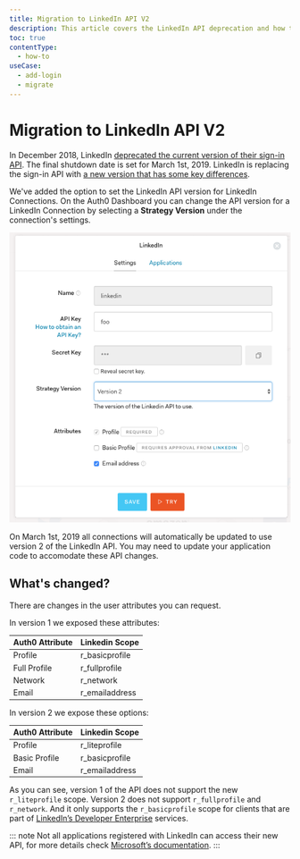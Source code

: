 ```yaml
---
title: Migration to LinkedIn API V2
description: This article covers the LinkedIn API deprecation and how to update your Auth0 LinkedIn Connection.
toc: true
contentType:
  - how-to
useCase:
  - add-login
  - migrate
---
```


# Migration to LinkedIn API V2

In December 2018, LinkedIn [deprecated the current version of their sign-in API](https://engineering.linkedin.com/blog/2018/12/developer-program-updates). The final shutdown date is set for March 1st, 2019. LinkedIn is replacing the sign-in API with [a new version that has some key differences](https://docs.microsoft.com/en-us/linkedin/consumer/integrations/self-serve/migration-faq?context=linkedin/consumer/context).

We've added the option to set the LinkedIn API version for LinkedIn Connections. On the Auth0 Dashboard you can change the API version for a LinkedIn Connection by selecting a **Strategy Version** under the connection's settings.

![New LinkedIn Connection Settings](/media/articles/connections/social/linkedin/linkedin-connection-new.png)

On March 1st, 2019 all connections will automatically be updated to use version 2 of the LinkedIn API. You may need to update your application code to accomodate these API changes.

## What's changed?

There are changes in the user attributes you can request.

In version 1 we exposed these attributes:

| **Auth0 Attribute**| **Linkedin Scope**|
|----------------|---------------|
| Profile|  r_basicprofile|
| Full Profile  | r_fullprofile|
| Network   | r_network|
| Email | r_emailaddress|

In version 2 we expose these options:

| **Auth0 Attribute**| **Linkedin Scope**|
|----------------|---------------|
|Profile|   r_liteprofile|
|Basic Profile| r_basicprofile|
|Email| r_emailaddress|

As you can see, version 1 of the API does not support the new `r_liteprofile` scope. Version 2 does not support `r_fullprofile` and `r_network`. And it only supports the `r_basicprofile` scope for clients that are part of [LinkedIn’s Developer Enterprise](https://docs.microsoft.com/en-us/linkedin/consumer/integrations/self-serve/migration-faq#what-are-the-main-differences-with-the-new-sign-in-with-linkedin) services.

::: note
Not all applications registered with LinkedIn can access their new API, for more details check [Microsoft’s documentation](https://docs.microsoft.com/en-us/linkedin/consumer/integrations/self-serve/migration-faq#does-my-developer-application-have-access-to-the-linkedin-v2-api).
:::
